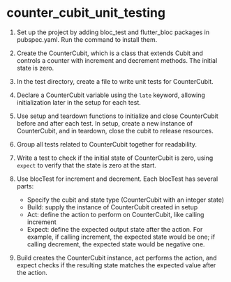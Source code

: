# counter_cubit_unit_testing

1. Set up the project by adding bloc_test and flutter_bloc packages in pubspec.yaml. Run the command to install them.

2. Create the CounterCubit, which is a class that extends Cubit and controls a counter with increment and decrement methods. The initial state is zero.

3. In the test directory, create a file to write unit tests for CounterCubit.

4. Declare a CounterCubit variable using the `late` keyword, allowing initialization later in the setup for each test.

5. Use setup and teardown functions to initialize and close CounterCubit before and after each test. In setup, create a new instance of CounterCubit, and in teardown, close the cubit to release resources.

6. Group all tests related to CounterCubit together for readability.

7. Write a test to check if the initial state of CounterCubit is zero, using `expect` to verify that the state is zero at the start.

8. Use blocTest for increment and decrement. Each blocTest has several parts:
   - Specify the cubit and state type (CounterCubit with an integer state)
   - Build: supply the instance of CounterCubit created in setup
   - Act: define the action to perform on CounterCubit, like calling increment
   - Expect: define the expected output state after the action. For example, if calling increment, the expected state would be one; if calling decrement, the expected state would be negative one.

9. Build creates the CounterCubit instance, act performs the action, and expect checks if the resulting state matches the expected value after the action.